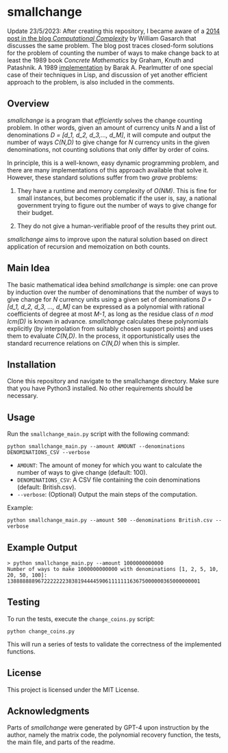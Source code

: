 # smallchange

Update 23/5/2023: After creating this repository, I became aware of a [2014 post in the blog *Computational Complexity*](https://blog.computationalcomplexity.org/2014/06/how-many-ways-can-you-make-change-of-n.html) by William Gasarch that discusses the same problem. The blog post traces closed-form solutions for the problem of counting the number of ways to make change back to at least the 1989 book *Concrete Mathematics* by Graham, Knuth and Patashnik. A 1989 [implementation](https://github.com/barak/oaklisp/blob/master/doc/examples/change.oak) by Barak A. Pearlmutter of one special case of their techniques in Lisp, and discussion of yet another efficient approach to the problem, is also included in the comments.

## Overview

*smallchange* is a program that *efficiently* solves the change counting problem. In other words, given an amount of currency units *N* and a list of denominations *D = [d_1, d_2, d_3,..., d_M]*, it will compute and output the number of ways *C(N,D)* to give change for *N* currency units in the given denominations, not counting solutions that only differ by order of coins.

In principle, this is a well-known, easy dynamic programming problem, and there are many implementations of this approach available that solve it. However, these standard solutions suffer from two *grave* problems:

1. They have a runtime and memory complexity of *O(NM)*. This is fine for small instances, but becomes problematic if the user is, say, a national government trying to figure out the number of ways to give change for their budget.

2. They do not give a human-verifiable proof of the results they print out.

*smallchange* aims to improve upon the natural solution based on direct application of recursion and memoization on both counts.  

## Main Idea

The basic mathematical idea behind *smallchange* is simple: one can prove by induction over the number of denominations that the number of ways to give change for *N* currency units using a given set of denominations *D = [d_1, d_2, d_3, ..., d_M]* can be expressed as a polynomial with rational coefficients of degree at most *M-1*, as long as the residue class of *n mod lcm(D)* is known in advance. *smallchange* calculates these polynomials explicitly (by interpolation from suitably chosen support points) and uses them to evaluate *C(N,D)*. In the process, it opportunistically uses the standard recurrence relations on *C(N,D)* when this is simpler. 

## Installation

Clone this repository and navigate to the smallchange directory. Make sure that you have Python3 installed. No other requirements should be necessary.

## Usage

Run the `smallchange_main.py` script with the following command:

```
python smallchange_main.py --amount AMOUNT --denominations DENOMINATIONS_CSV --verbose
```

- `AMOUNT`: The amount of money for which you want to calculate the number of ways to give change (default: 100).
- `DENOMINATIONS_CSV`: A CSV file containing the coin denominations (default: British.csv).
- `--verbose`: (Optional) Output the main steps of the computation.

Example:

```
python smallchange_main.py --amount 500 --denominations British.csv --verbose
```

## Example Output

```
> python smallchange_main.py --amount 1000000000000
Number of ways to make 1000000000000 with denominations [1, 2, 5, 10, 20, 50, 100]: 138888888967222222238381944445906111111163675000000365000000001
```

## Testing

To run the tests, execute the `change_coins.py` script:

```
python change_coins.py
```

This will run a series of tests to validate the correctness of the implemented functions.

## License

This project is licensed under the MIT License.

## Acknowledgments

Parts of *smallchange* were generated by GPT-4 upon instruction by the author, namely the matrix code, the polynomial recovery function, the tests, the main file, and parts of the readme.
